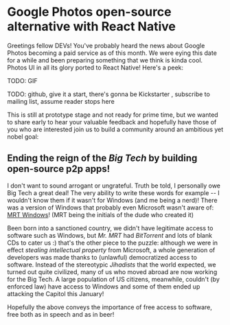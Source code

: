 # Google Photos open-source alternative with React Native

Greetings fellow DEVs! You've probably heard the news about Google Photos
becoming a paid service as of this month. We were eying this date for a while
and been preparing something that we think is kinda cool. Photos UI in all its
glory ported to React Native! Here's a peek:

TODO: GIF

TODO: github, give it a start, there's gonna be Kickstarter , subscribe to mailing list, assume reader stops here

This is still at prototype stage and not ready for prime time, but we wanted to
share early to hear your valuable feedback and hopefully have those of you who
are interested join us to build a community around an ambitious yet nobel goal:

## Ending the reign of the *Big Tech* by building open-source p2p apps!

I don't want to sound arrogant or ungrateful. Truth be told, I personally owe
Big Tech a great deal! The very ability to write these words for example -- I
wouldn't know them if it wasn't for Windows (and me being a nerd)! There was a
version of Windows that probably even Microsoft wasn't aware of:
[MRT Windows](https://www.shouldiremoveit.com/MRT-Windows-XP-Farsi-Interface-Pack-24170-program.aspx)!
(MRT being the initials of the dude who created it)

Been born into a sanctioned country, we didn't have legitimate access to
software such as Windows, but *Mr. MRT* had *BitTorrent* and lots of blank CDs
to cater us :) that's the other piece to the puzzle: although we were in effect
*stealing intellectual property* from Microsoft, a whole generation of
developers was made thanks to (unlawful) democratized access to software.
Instead of the stereotypic *Jihadists* that the world expected, we turned out
quite civilized, many of us who moved abroad are now working for the Big Tech.
A large population of US citizens, meanwhile, couldn't (by enforced law) have
access to Windows and some of them ended up attacking the Capitol this January!

Hopefully the above conveys the importance of free access to software, free
both as in speech and as in beer!
